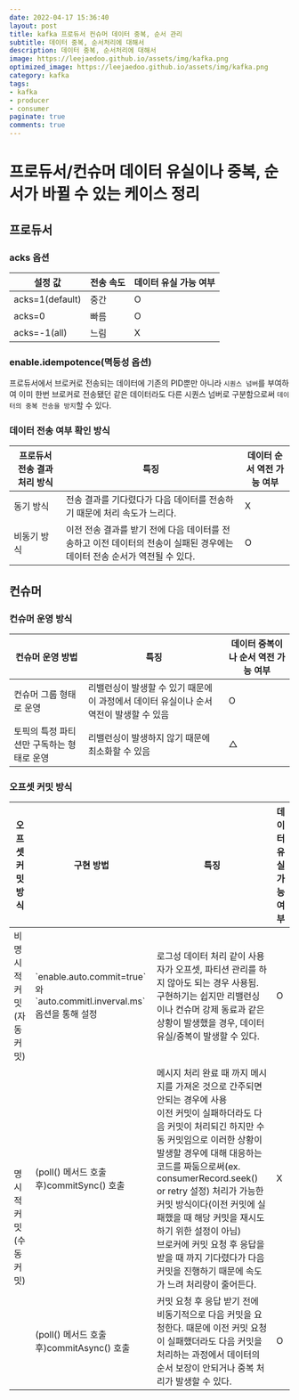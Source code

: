 ```yaml
---
date: 2022-04-17 15:36:40
layout: post
title: kafka 프로듀서 컨슈머 데이터 중복, 순서 관리
subtitle: 데이터 중복, 순서처리에 대해서
description: 데이터 중복, 순서처리에 대해서
image: https://leejaedoo.github.io/assets/img/kafka.png
optimized_image: https://leejaedoo.github.io/assets/img/kafka.png
category: kafka
tags:
- kafka
- producer
- consumer
paginate: true
comments: true
---
```


# 프로듀서/컨슈머 데이터 유실이나 중복, 순서가 바뀔 수 있는 케이스 정리

## 프로듀서

### acks 옵션

<table>
  <thead>
    <tr>
      <th>설정 값</th>
      <th>전송 속도</th>
      <th>데이터 유실 가능 여부</th>
    </tr>
  </thead>
  <tbody>
    <tr>
      <td>acks=1(default)</td>
      <td>중간</td>
      <td>O</td>
    </tr>
    <tr>
      <td>acks=0</td>
      <td>빠름</td>
      <td>O</td>
    </tr>
    <tr>
      <td>acks=-1(all)</td>
      <td>느림</td>
      <td>X</td>
    </tr>
  </tbody>
</table>

### enable.idempotence(멱등성 옵션)

프로듀서에서 브로커로 전송되는 데이터에 기존의 PID뿐만 아니라 `시퀀스 넘버`를 부여하여 이미 한번 브로커로 전송됐던 같은 데이터라도 다른 시퀀스 넘버로 구분함으로써 `데이터의 중복 전송을 방지`할 수 있다.

### 데이터 전송 여부 확인 방식

<table>
  <thead>
    <tr>
      <th>프로듀서 전송 결과 처리 방식</th>
      <th>특징</th>
      <th>데이터 순서 역전 가능 여부</th>  
    </tr>
  </thead>
  <tbody>
    <tr>
      <td>동기 방식</td>
      <td>전송 결과를 기다렸다가 다음 데이터를 전송하기 때문에 처리 속도가 느리다.</td>
      <td>X</td>  
    </tr>
    <tr>
      <td>비동기 방식</td>
      <td>이전 전송 결과를 받기 전에 다음 데이터를 전송하고 이전 데이터의 전송이 실패된 경우에는 데이터 전송 순서가 역전될 수 있다.</td>
      <td>O</td>
    </tr>
  </tbody>
</table>

## 컨슈머

### 컨슈머 운영 방식

<table>
  <thead>
    <tr>
      <th>컨슈머 운영 방법</th>
      <th>특징</th>
      <th>데이터 중복이나 순서 역전 가능 여부</th>  
    </tr>
  </thead>
  <tbody>
    <tr>
      <td>컨슈머 그룹 형태로 운영</td>
      <td>리밸런싱이 발생할 수 있기 때문에 이 과정에서 데이터 유실이나 순서 역전이 발생할 수 있음</td>
      <td>O</td>  
    </tr>
    <tr>
      <td>토픽의 특정 파티션만 구독하는 형태로 운영</td>
      <td>리밸런싱이 발생하지 않기 때문에 최소화할 수 있음</td>
      <td>△</td>
    </tr>
  </tbody>
</table>

### 오프셋 커밋 방식

<table>
  <thead>
    <tr>
      <th>오프셋 커밋 방식</th>
      <th>구현 방법</th>      
      <th>특징</th>
      <th>데이터 유실 가능 여부</th>
    </tr>
  </thead>
  <tbody>
    <tr>
      <td>비명시적 커밋(자동 커밋)</td>
      <td>`enable.auto.commit=true` 와 `auto.commitl.inverval.ms`옵션을 통해 설정</td>
      <td>로그성 데이터 처리 같이 사용자가 오프셋, 파티션 관리를 하지 않아도 되는 경우 사용됨.<br>구현하기는 쉽지만 리밸런싱이나 컨슈머 강제 동료과 같은 상황이 발생했을 경우, 데이터 유실/중복이 발생할 수 있다.</td>
      <td>O</td>  
    </tr>
    <tr>
      <td rowspan="2">명시적 커밋(수동 커밋)</td>
      <td>(poll() 메서드 호출 후)commitSync() 호출</td>
      <td>메시지 처리 완료 때 까지 메시지를 가져온 것으로 간주되면 안되는 경우에 사용
        <br>이전 커밋이 실패하더라도 다음 커밋이 처리되긴 하지만 수동 커밋임으로 이러한 상황이 발생할 경우에 대해 대응하는 코드를 짜둠으로써(ex. consumerRecord.seek() or retry 설정) 처리가 가능한 커밋 방식이다(이전 커밋에 실패했을 때 해당 커밋을 재시도하기 위한 설정이 아님)
        <br>브로커에 커밋 요청 후 응답을 받을 때 까지 기다렸다가 다음 커밋을 진행하기 때문에 속도가 느려 처리량이 줄어든다.</td>
      <td>X</td>  
    </tr>
    <tr>
      <td>(poll() 메서드 호출 후)commitAsync() 호출</td>
      <td>커밋 요청 후 응답 받기 전에 비동기적으로 다음 커밋을 요청한다. 때문에 이전 커밋 요청이 실패했더라도 다음 커밋을 처리하는 과정에서 데이터의 순서 보장이 안되거나 중복 처리가 발생할 수 있다.</td>
      <td>O</td>
    </tr>
  </tbody>
</table>

